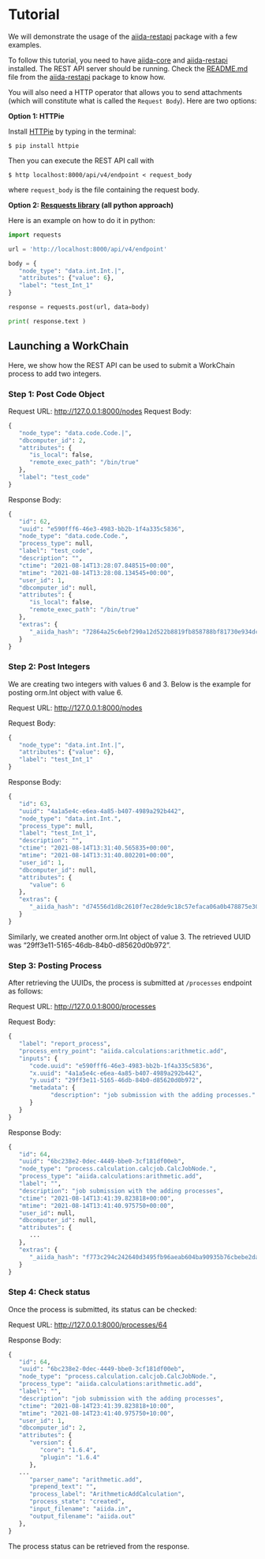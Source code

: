 # Tutorial

We will demonstrate the usage of the [aiida-restapi](https://github.com/aiidateam/aiida-restapi) package with a few examples.

To follow this tutorial, you need to have [aiida-core](https://github.com/aiidateam/aiida-core) and [aiida-restapi](https://github.com/aiidateam/aiida-restapi) installed. The REST API server should be running. Check the [README.md](https://github.com/aiidateam/aiida-restapi/blob/master/README.md) file from the [aiida-restapi](https://github.com/aiidateam/aiida-restapi) package to know how.

You will also need a HTTP operator that allows you to send attachments (which will constitute what is called the `Request Body`). Here are two options:

**Option 1: HTTPie**

Install [HTTPie](https://httpie.io/) by typing in the terminal:

```console
$ pip install httpie
````

Then you can execute the REST API call with

```console
$ http localhost:8000/api/v4/endpoint < request_body
```

where `request_body` is the file containing the request body.

**Option 2: [Resquests library](https://docs.python-requests.org/en/latest/) (all python approach)**

Here is an example on how to do it in python:

```python
import requests

url = 'http://localhost:8000/api/v4/endpoint'

body = {
   "node_type": "data.int.Int.|",
   "attributes": {"value": 6},
   "label": "test_Int_1"
}

response = requests.post(url, data=body)

print( response.text )
```

## Launching a WorkChain

Here, we show how the REST API can be used to submit a WorkChain process to add two integers.

### Step 1: Post Code Object
   
Request URL: http://127.0.0.1:8000/nodes
Request Body:
```python
{
   "node_type": "data.code.Code.|",
   "dbcomputer_id": 2,
   "attributes": {
      "is_local": false,
      "remote_exec_path": "/bin/true"
   },
   "label": "test_code"
}
```

Response Body:
```python
{
   "id": 62,
   "uuid": "e590fff6-46e3-4983-bb2b-1f4a335c5836",
   "node_type": "data.code.Code.",
   "process_type": null,
   "label": "test_code",
   "description": "",
   "ctime": "2021-08-14T13:28:07.848515+00:00",
   "mtime": "2021-08-14T13:28:08.134545+00:00",
   "user_id": 1,
   "dbcomputer_id": null,
   "attributes": {
      "is_local": false,
      "remote_exec_path": "/bin/true"
   },
   "extras": {
      "_aiida_hash": "72864a25c6ebf290a12d522b8819fb858788bf81730e934dc95ca7a1ff8cce5c"
   }
}
```

### Step 2: Post Integers

We are creating two integers with values 6 and 3. Below is the example for posting orm.Int object with value 6.

Request URL: http://127.0.0.1:8000/nodes

Request Body:
```python
{
   "node_type": "data.int.Int.|",
   "attributes": {"value": 6},
   "label": "test_Int_1"
}
```

Response Body:
```python
{
   "id": 63,
   "uuid": "4a1a5e4c-e6ea-4a85-b407-4989a292b442",
   "node_type": "data.int.Int.",
   "process_type": null,
   "label": "test_Int_1",
   "description": "",
   "ctime": "2021-08-14T13:31:40.565835+00:00",
   "mtime": "2021-08-14T13:31:40.802201+00:00",
   "user_id": 1,
   "dbcomputer_id": null,
   "attributes": {
      "value": 6
   },
   "extras": {
      "_aiida_hash": "d74556d1d8c2610f7ec28de9c18c57efaca06a0b478875e304f9fe05ac4213d6"
   }
}
```

Similarly, we created another orm.Int object of value 3. The retrieved UUID was “29ff3e11-5165-46db-84b0-d85620d0b972”.

### Step 3: Posting Process

After retrieving the UUIDs, the process is submitted at `/processes` endpoint as follows:

   Request URL: http://127.0.0.1:8000/processes

   Request Body:
   ```python 
   {
      "label": "report_process",
      "process_entry_point": "aiida.calculations:arithmetic.add",
      "inputs": {
         "code.uuid": "e590fff6-46e3-4983-bb2b-1f4a335c5836",
         "x.uuid": "4a1a5e4c-e6ea-4a85-b407-4989a292b442",
         "y.uuid": "29ff3e11-5165-46db-84b0-d85620d0b972",
         "metadata": {
               "description": "job submission with the adding processes."
         }
      }
   }
   ```

   Response Body:
   ```python
   {
      "id": 64,
      "uuid": "6bc238e2-0dec-4449-bbe0-3cf181df00eb",
      "node_type": "process.calculation.calcjob.CalcJobNode.",
      "process_type": "aiida.calculations:arithmetic.add",
      "label": "",
      "description": "job submission with the adding processes",
      "ctime": "2021-08-14T13:41:39.823818+00:00",
      "mtime": "2021-08-14T13:41:40.975750+00:00",
      "user_id": null,
      "dbcomputer_id": null,
      "attributes": {
         ...
      },
      "extras": {
         "_aiida_hash": "f773c294c242640d3495fb96aeab604ba90935b76cbebe2dad04ef7ead6e37a1"
      }
   }
   ```

### Step 4: Check status

Once the process is submitted, its status can be checked:

Request URL: http://127.0.0.1:8000/processes/64

Response Body:
```python
{
   "id": 64,
   "uuid": "6bc238e2-0dec-4449-bbe0-3cf181df00eb",
   "node_type": "process.calculation.calcjob.CalcJobNode.",
   "process_type": "aiida.calculations:arithmetic.add",
   "label": "",
   "description": "job submission with the adding processes",
   "ctime": "2021-08-14T23:41:39.823818+10:00",
   "mtime": "2021-08-14T23:41:40.975750+10:00",
   "user_id": 1,
   "dbcomputer_id": 2,
   "attributes": {
      "version": {
         "core": "1.6.4",
         "plugin": "1.6.4"
      },
   ...
      "parser_name": "arithmetic.add",
      "prepend_text": "",
      "process_label": "ArithmeticAddCalculation",
      "process_state": "created",
      "input_filename": "aiida.in",
      "output_filename": "aiida.out"
   },
}
```

The process status can be retrieved from the response.
